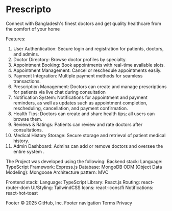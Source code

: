 # Prescripto
Connect with Bangladesh's finest doctors and get quality healthcare from the comfort of your home

Features:
1. User Authentication: Secure login and registration for patients, doctors, and admins.  
2. Doctor Directory: Browse doctor profiles by specialty.  
3. Appointment Booking: Book appointments with real-time available slots.  
4. Appointment Management: Cancel or reschedule appointments easily.  
5. Payment Integration: Multiple payment methods for seamless transactions.  
6. Prescription Management: Doctors can create and manage prescriptions for patients via live chat during consultation
7. Notification System: Notifications for appointment and payment reminders, as well as updates such as appointment completion, rescheduling, cancellation, and payment confirmation.
8. Health Tips: Doctors can create and share health tips; all users can browse them.  
9. Reviews & Ratings: Patients can review and rate doctors after consultations.
10. Medical History Storage: Secure storage and retrieval of patient medical history.  
11. Admin Dashboard: Admins can add or remove doctors and oversee the entire system .


The Project was developed using the following:
Backend stack:
Language: TypeScript 
Framework: Express.js
Database: MongoDB
ODM (Object Data Modeling): Mongoose
Architecture pattern: MVC

Frontend stack:
Language: TypeScript 
Library: React.js 
Routing: react-router-dom 
UI/Styling: TailwindCSS 
Icons: react-icons/fi 
Notifications: react-hot-toast

Footer
© 2025 GitHub, Inc.
Footer navigation
Terms
Privacy
